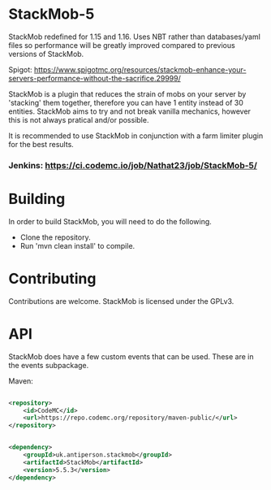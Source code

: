# StackMob-5

StackMob redefined for 1.15 and 1.16. Uses NBT rather than databases/yaml files so performance will be greatly improved
compared to previous versions of StackMob.

Spigot: https://www.spigotmc.org/resources/stackmob-enhance-your-servers-performance-without-the-sacrifice.29999/

StackMob is a plugin that reduces the strain of mobs on your server by 'stacking' them together, therefore you can have
1 entity instead of 30 entities. StackMob aims to try and not break vanilla mechanics, however this is not always
pratical and/or possible.

It is recommended to use StackMob in conjunction with a farm limiter plugin for the best results.

### Jenkins: https://ci.codemc.io/job/Nathat23/job/StackMob-5/

# Building

In order to build StackMob, you will need to do the following.

- Clone the repository.
- Run 'mvn clean install' to compile.

# Contributing

Contributions are welcome. StackMob is licensed under the GPLv3.

# API

StackMob does have a few custom events that can be used. These are in the events subpackage.

Maven:

```xml

<repository>
    <id>CodeMC</id>
    <url>https://repo.codemc.org/repository/maven-public/</url>
</repository>
```

```xml

<dependency>
    <groupId>uk.antiperson.stackmob</groupId>
    <artifactId>StackMob</artifactId>
    <version>5.5.3</version>
</dependency>
```